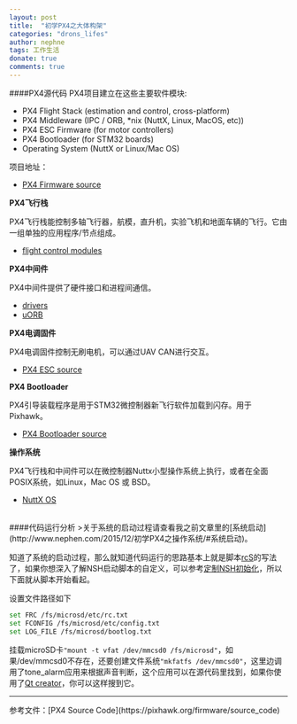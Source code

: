 ```yaml
---
layout: post
title:  "初学PX4之大体构架"
categories: "drons_lifes"
author: nephne
tags: 工作生活
donate: true
comments: true
---
```

####PX4源代码
PX4项目建立在这些主要软件模块:

- PX4 Flight Stack (estimation and control, cross-platform)
- PX4 Middleware (IPC / ORB, *nix (NuttX, Linux, MacOS, etc))
- PX4 ESC Firmware (for motor controllers)
- PX4 Bootloader (for STM32 boards)
- Operating System (NuttX or Linux/Mac OS)

项目地址：

- [PX4 Firmware source](http://github.com/PX4/Firmware)

**PX4飞行栈**

PX4飞行栈能控制多轴飞行器，航模，直升机，实验飞机和地面车辆的飞行。它由一组单独的应用程序/节点组成。

- [flight control modules](http://github.com/PX4/Firmware/tree/master/src/modules)

**PX4中间件**

PX4中间件提供了硬件接口和进程间通信。

- [drivers](http://github.com/PX4/Firmware/tree/master/src/drivers)
- [uORB](http://github.com/PX4/Firmware/tree/master/src/modules/uORB)

**PX4电调固件**

PX4电调固件控制无刷电机，可以通过UAV CAN进行交互。

<!--more-->
- [PX4 ESC source](http://github.com/PX4/px4esc)

**PX4 Bootloader**

PX4引导装载程序是用于STM32微控制器新飞行软件加载到闪存。用于Pixhawk。

- [PX4 Bootloader source](http://github.com/PX4/Bootloader)

**操作系统**

PX4飞行栈和中间件可以在微控制器Nuttx小型操作系统上执行，或者在全面POSIX系统，如Linux，Mac OS 或 BSD。

- [NuttX OS](http://github.com/PX4/NuttX)

<br>
####代码运行分析
>关于系统的启动过程请查看我之前文章里的[系统启动](http://www.nephen.com/2015/12/初学PX4之操作系统/#系统启动)。   

知道了系统的启动过程，那么就知道代码运行的思路基本上就是脚本[rcS](https://github.com/PX4/Firmware/blob/master/ROMFS/px4fmu_common/init.d/rcS)的写法了，如果你想深入了解NSH启动脚本的自定义，可以参考[定制NSH初始化](http://www.nephen.com/2015/12/初识NuttX操作系统/#3-4-定制nsh初始化)，所以下面就从脚本开始看起。

设置文件路径如下

```sh
set FRC /fs/microsd/etc/rc.txt
set FCONFIG /fs/microsd/etc/config.txt
set LOG_FILE /fs/microsd/bootlog.txt
```

挂载microSD卡`"mount -t vfat /dev/mmcsd0 /fs/microsd"`，如果/dev/mmcsd0不存在，还要创建文件系统`"mkfatfs /dev/mmcsd0"`，这里边调用了tone_alarm应用来根据声音判断，这个应用可以在源代码里找到，如果你使用了[Qt creator](http://www.nephen.com/2015/12/初学PX4之环境搭建/#qtcreator-ide建立工程)，你可以这样搜到它。

<hr>
参考文件：[PX4 Source Code](https://pixhawk.org/firmware/source_code)